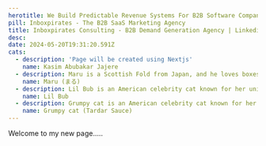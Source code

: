 ```yaml
---
herotitle: We Build Predictable Revenue Systems For B2B Software Companies.
pill: Inboxpirates - The B2B SaaS Marketing Agency
title: Inboxpirates Consulting - B2B Demand Generation Agency | Linkedin Agency 
desc: 
date: 2024-05-20T19:31:20.591Z
cats:
  - description: 'Page will be created using Nextjs'
    name: Kasim Abubakar Jajere
  - description: Maru is a Scottish Fold from Japan, and he loves boxes.
    name: Maru (まる)
  - description: Lil Bub is an American celebrity cat known for her unique appearance.
    name: Lil Bub
  - description: Grumpy cat is an American celebrity cat known for her grumpy appearance.
    name: Grumpy cat (Tardar Sauce)
---
```

Welcome to my new page.....
